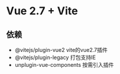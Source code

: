 # Vue 2.7 + Vite

## 依赖

 - @vitejs/plugin-vue2 vite的vue2.7插件
 - @vitejs/plugin-legacy 打包支持IE
 - unplugin-vue-components 按需引入插件

